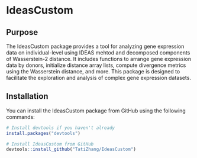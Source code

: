 # IdeasCustom

## Purpose

The IdeasCustom package provides a tool for analyzing gene expression data on individual-level using IDEAS mehtod and decomposed components of Wasserstein-2 distance. It includes functions to arrange gene expression data by donors, initialize distance array lists, compute divergence metrics using the Wasserstein distance, and more. This package is designed to facilitate the exploration and analysis of complex gene expression datasets.

## Installation

You can install the IdeasCustom package from GitHub using the following commands:

```r
# Install devtools if you haven't already
install.packages("devtools")

# Install IdeasCustom from GitHub
devtools::install_github("TatiZhang/IdeasCustom")
